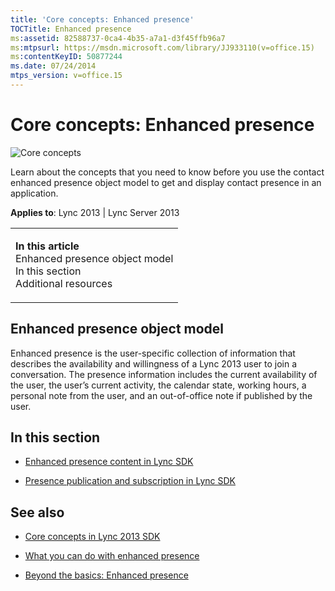 ```yaml
---
title: 'Core concepts: Enhanced presence'
TOCTitle: Enhanced presence
ms:assetid: 82588737-0ca4-4b35-a7a1-d3f45ffb96a7
ms:mtpsurl: https://msdn.microsoft.com/library/JJ933110(v=office.15)
ms:contentKeyID: 50877244
ms.date: 07/24/2014
mtps_version: v=office.15
---
```


# Core concepts: Enhanced presence

![Core concepts](images/JJ933133.mod_icon_CoreConcepts_long(Office.15).png "Core concepts")

Learn about the concepts that you need to know before you use the contact enhanced presence object model to get and display contact presence in an application.



**Applies to**: Lync 2013 | Lync Server 2013

<table>
<colgroup>
<col style="width: 100%" />
</colgroup>
<tbody>
<tr class="odd">
<td><p><strong>In this article</strong><br />
Enhanced presence object model<br />
In this section<br />
Additional resources</p></td>
</tr>
</tbody>
</table>

## Enhanced presence object model

Enhanced presence is the user-specific collection of information that describes the availability and willingness of a Lync 2013 user to join a conversation. The presence information includes the current availability of the user, the user’s current activity, the calendar state, working hours, a personal note from the user, and an out-of-office note if published by the user.

## In this section

  - [Enhanced presence content in Lync SDK](enhanced-presence-content-in-lync-sdk.md)

  - [Presence publication and subscription in Lync SDK](presence-publication-and-subscription-in-lync-sdk.md)

## See also

  - [Core concepts in Lync 2013 SDK](core-concepts-in-lync-2013-sdk.md)

  - [What you can do with enhanced presence](what-you-can-do-with-enhanced-presence.md)

  - [Beyond the basics: Enhanced presence](beyond-the-basics-enhanced-presence.md)

